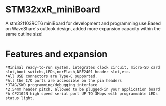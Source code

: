 # STM32xxR_miniBoard
A stm32f103RCT6 miniBoard for development and programming use.Based on WaveShare's outlook design, added more expansion capacity within the same outline size!




# Features and expansion
    *Minimal ready-to-run system, integrates clock circuit, micro-SD card slot,boot switchs,LEDs,norFlash,NRF2401 header slot,etc.
    *All USB connectors are Type-C supported.
    *All the I/O ports are accessible on the pin headers
    *JTAG/SWD programming/debugging interface
    *2.54mm header pitch, allowed to be plugged-in your application board
    *A CP2102N high speed serial port UP TO 3Mbps with programmable LEDs status light.
    
